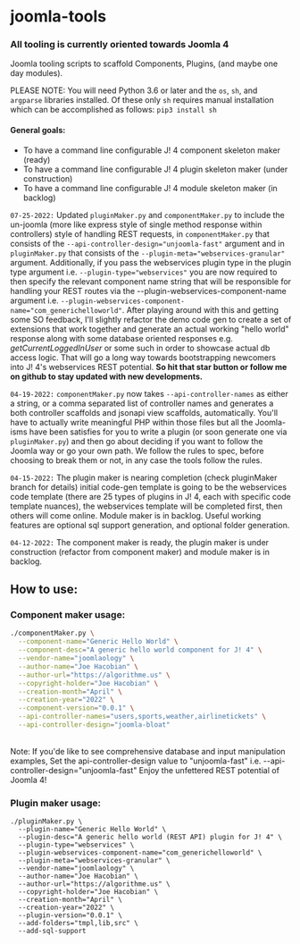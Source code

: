 # joomla-tools

### All tooling is currently oriented towards Joomla 4

Joomla tooling scripts to scaffold Components, Plugins, (and maybe one day modules).

PLEASE NOTE: You will need Python 3.6 or later and the `os`, `sh`, and `argparse` libraries installed. Of these only `sh` requires manual installation which can be accomplished as follows: `pip3 install sh`

#### General goals:

- To have a command line configurable J! 4 component skeleton maker (ready)
- To have a command line configurable J! 4 plugin skeleton maker (under construction)
- To have a command line configurable J! 4 module skeleton maker (in backlog)  
   
`07-25-2022:` Updated `pluginMaker.py` and `componentMaker.py` to include the un-joomla (more like express style of single method response within controllers) style of handling REST requests, in `componentMaker.py` that consists of the `--api-controller-design="unjoomla-fast"` argument and in `pluginMaker.py` that consists of the `--plugin-meta="webservices-granular"` argument. Additionally, if you pass the webservices plugin type in the plugin type argument i.e. `--plugin-type="webservices"` you are now required to then specify the relevant component name string that will be responsible for handling your REST routes via the --plugin-webservices-component-name argument i.e. `--plugin-webservices-component-name="com_generichelloworld"`.
After playing around with this and getting some SO feedback, I'll slightly refactor the demo code gen to create a set of extensions that work together and generate an actual working "hello world" response along with some database oriented responses e.g. _getCurrentLoggedInUser_ or some such in order to showcase actual db access logic. That will go a long way towards bootstrapping newcomers into J! 4's webservices REST potential. **So hit that star button or follow me on github to stay updated with new developments.**
  
  
`04-19-2022:` `componentMaker.py` now takes `--api-controller-names` as either a string, or a comma separated list of controller names and generates a both controller scaffolds and jsonapi view  scaffolds, automatically. You'll have to actually write meaningful PHP within those files but all the Joomla-isms have been satisfies for you to write a plugin (or soon generate one via `pluginMaker.py`) and then go about deciding if you want to follow the Joomla way or go your own path. We follow the rules to spec, before choosing to break them or not, in any case the tools follow the rules.    
  
`04-15-2022:` The plugin maker is nearing completion (check pluginMaker branch for details) initial code-gen template is going to be the webservices code template (there are 25 types of plugins in J! 4, each with specific code template nuances), the webservices template will be completed first, then others will come online. Module maker is in backlog. Useful working features are optional sql support generation, and optional folder generation.  
  
`04-12-2022:` The component maker is ready, the plugin maker is under construction (refactor from component maker) and module maker is in backlog.

## How to use:

### Component maker usage:

```bash
./componentMaker.py \
  --component-name="Generic Hello World" \
  --component-desc="A generic hello world component for J! 4" \
  --vendor-name="joomlaology" \
  --author-name="Joe Hacobian" \
  --author-url="https://algorithme.us" \
  --copyright-holder="Joe Hacobian" \
  --creation-month="April" \
  --creation-year="2022" \
  --component-version="0.0.1" \
  --api-controller-names="users,sports,weather,airlinetickets" \
  --api-controller-design="joomla-bloat"
```
<br>
Note: If you'de like to see comprehensive database and input manipulation examples,
Set the api-controller-design value to "unjoomla-fast" i.e. --api-controller-design="unjoomla-fast"
Enjoy the unfettered REST potential of Joomla 4!

### Plugin maker usage:

```
./pluginMaker.py \
  --plugin-name="Generic Hello World" \
  --plugin-desc="A generic hello world (REST API) plugin for J! 4" \
  --plugin-type="webservices" \
  --plugin-webservices-component-name="com_generichelloworld" \
  --plugin-meta="webservices-granular" \
  --vendor-name="joomlaology" \
  --author-name="Joe Hacobian" \
  --author-url="https://algorithme.us" \
  --copyright-holder="Joe Hacobian" \
  --creation-month="April" \
  --creation-year="2022" \
  --plugin-version="0.0.1" \
  --add-folders="tmpl,lib,src" \
  --add-sql-support
```
